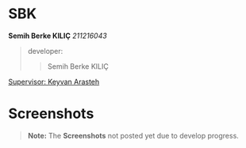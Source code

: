 # SBK
**Semih Berke KILIÇ** *211216043*

> developer: 
> >Semih Berke KILIÇ

[Supervisor: Keyvan Arasteh](https://github.com/keyvanarasteh/)

# Screenshots

> **Note:** The **Screenshots** not posted yet due to develop progress.

